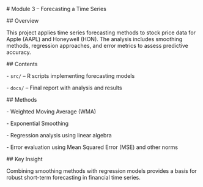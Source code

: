 \# Module 3 – Forecasting a Time Series



\## Overview

This project applies time series forecasting methods to stock price data for Apple (AAPL) and Honeywell (HON). The analysis includes smoothing methods, regression approaches, and error metrics to assess predictive accuracy.



\## Contents

\- `src/` – R scripts implementing forecasting models

\- `docs/` – Final report with analysis and results



\## Methods

\- Weighted Moving Average (WMA)

\- Exponential Smoothing

\- Regression analysis using linear algebra

\- Error evaluation using Mean Squared Error (MSE) and other norms



\## Key Insight

Combining smoothing methods with regression models provides a basis for robust short-term forecasting in financial time series.



